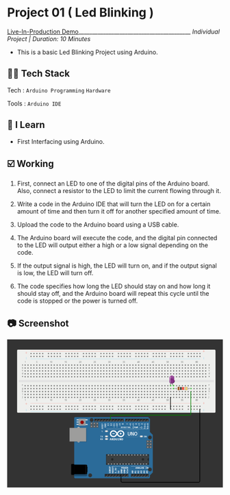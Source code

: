 # Project 01 ( Led Blinking )
[Live-In-Production Demo](https://wokwi.com/projects/363461862718731265)_________________________________________ _Individual Project | Duration: 10 Minutes_ <br>
- This is a basic Led Blinking Project using Arduino.

## 👨‍💻 Tech Stack
Tech : `Arduino Programming` `Hardware` <br>

Tools : `Arduino IDE`

## 📝 I Learn
- First Interfacing using Arduino.

## ☑️ Working
1. First, connect an LED to one of the digital pins of the Arduino board. Also, connect a resistor to the LED to limit the current flowing through it.

2. Write a code in the Arduino IDE that will turn the LED on for a certain amount of time and then turn it off for another specified amount of time.

3. Upload the code to the Arduino board using a USB cable.

4. The Arduino board will execute the code, and the digital pin connected to the LED will output either a high or a low signal depending on the code.

5. If the output signal is high, the LED will turn on, and if the output signal is low, the LED will turn off.

6. The code specifies how long the LED should stay on and how long it should stay off, and the Arduino board will repeat this cycle until the code is stopped or the      power is turned off.


## 📷 Screenshot

<img src="LED_BLINKING 1.png" alt="Output">


